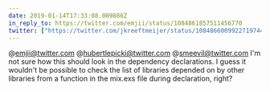 ```yaml
---
date: 2019-01-14T17:33:08.009886Z
in_reply_to: https://twitter.com/emjii/status/1084861857511456770
twitter: ["https://twitter.com/jkreeftmeijer/status/1084866009922719744"]
---
```

@emjii@twitter.com @hubertlepicki@twitter.com @smeevil@twitter.com I'm not sure how this should look in the dependency declarations. I guess it wouldn't be possible to check the list of libraries depended on by other libraries from a function in the mix.exs file during declaration, right?
